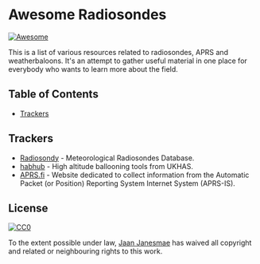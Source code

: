 Awesome Radiosondes
==============

[![Awesome](https://cdn.rawgit.com/sindresorhus/awesome/d7305f38d29fed78fa85652e3a63e154dd8e8829/media/badge.svg)](https://github.com/sindresorhus/awesome)

This is a list of various resources related to radiosondes, APRS and weatherbaloons. It's an attempt to gather useful material in one place for everybody who wants to learn more about the field.

## Table of Contents

- [Trackers](#trackers)

## Trackers

* [Radiosondy](https://radiosondy.info) - Meteorological Radiosondes Database.
* [habhub](http://habhub.org) - High altitude ballooning tools from UKHAS.
* [APRS.fi](https://aprs.fi) - Website dedicated to collect information from the Automatic Packet (or Position) Reporting System Internet System (APRS-IS).

## License

[![CC0][CC0-badge]](LICENSE)

To the extent possible under law, [Jaan Janesmae](https://jaan.janesmae.com) has waived all copyright and related or neighbouring rights to this work.

[CC0-badge]: http://mirrors.creativecommons.org/presskit/buttons/88x31/svg/cc-zero.svg
